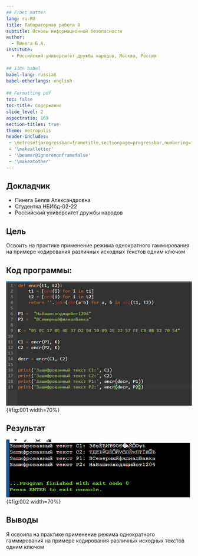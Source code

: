 ```yaml
---
## Front matter
lang: ru-RU
title: Лабораторная работа 8
subtitle: Основы информационной безопасности
author:
  - Пинега Б.А.
institute:
  - Российский университет дружбы народов, Москва, Россия

## i18n babel
babel-lang: russian
babel-otherlangs: english

## Formatting pdf
toc: false
toc-title: Содержание
slide_level: 2
aspectratio: 169
section-titles: true
theme: metropolis
header-includes:
 - \metroset{progressbar=frametitle,sectionpage=progressbar,numbering=fraction}
 - '\makeatletter'
 - '\beamer@ignorenonframefalse'
 - '\makeatother'
---
```


## Докладчик

  * Пинега Белла Александровна
  * Студентка НБИбд-02-22
  * Российский университет дружбы народов

## Цель
Освоить на практике применение режима однократного гаммирования
на примере кодирования различных исходных текстов одним ключом

## Код программы:
![рис 1](image/1.png){#fig:001 width=70%}

## Результат
![рис 2](image/2.png){#fig:002 width=70%}

## Выводы
Я освоила на практике применение режима однократного гаммирования
на примере кодирования различных исходных текстов одним ключом


